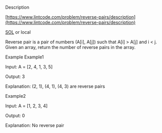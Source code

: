 Description

[https://www.lintcode.com/problem/reverse-pairs/description](https://www.lintcode.com/problem/reverse-pairs/description)

[SOL](https://www.jiuzhang.com/problem/reverse-pairs/) or local

Reverse pair is a pair of numbers (A[i], A[j]) such that A[i] > A[j] and i < j. Given an array, return the number of reverse pairs in the array.


Example
Example1

Input:  A = [2, 4, 1, 3, 5]

Output: 3

Explanation:
(2, 1), (4, 1), (4, 3) are reverse pairs

Example2

Input:  A = [1, 2, 3, 4]

Output: 0

Explanation:
No reverse pair